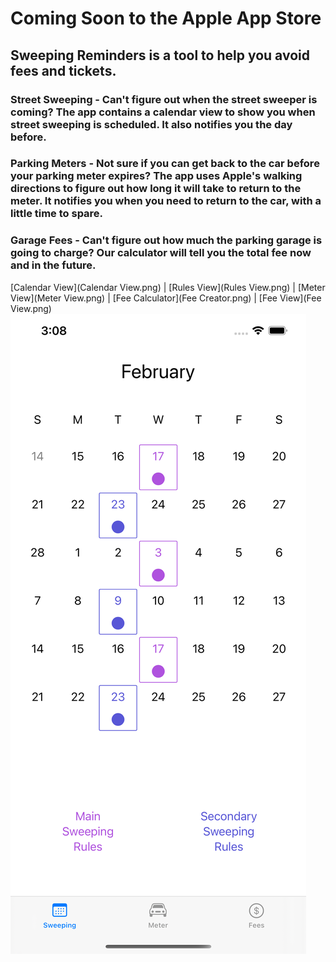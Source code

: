 # Coming Soon to the Apple App Store
## Sweeping Reminders is a tool to help you avoid fees and tickets.

### Street Sweeping - Can't figure out when the street sweeper is coming?  The app contains a calendar view to show you when street sweeping is scheduled.  It also notifies you the day before.
### Parking Meters - Not sure if you can get back to the car before your parking meter expires?  The app uses Apple's walking directions to figure out how long it will take to return to the meter.  It notifies you when you need to return to the car, with a little time to spare.  
### Garage Fees - Can't figure out how much the parking garage is going to charge?  Our calculator will tell you the total fee now and in the future. 

[Calendar View](Calendar View.png) | [Rules View](Rules View.png) | [Meter View](Meter View.png) | [Fee Calculator](Fee Creator.png) | [Fee View](Fee View.png)
<img src="Calendar%20View.png">
